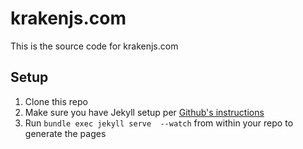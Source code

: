 # krakenjs.com

This is the source code for krakenjs.com


## Setup

1. Clone this repo
2. Make sure you have Jekyll setup per [Github's instructions](https://help.github.com/articles/using-jekyll-with-pages)
3. Run `bundle exec jekyll serve  --watch` from within your repo to generate the pages